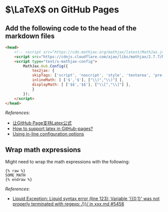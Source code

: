 <head>
    <!-- <script src="https://cdn.mathjax.org/mathjax/latest/MathJax.js?config=TeX-AMS-MML_HTMLorMML" type="text/javascript"></script> -->
    <script src="https://cdnjs.cloudflare.com/ajax/libs/mathjax/2.7.7/MathJax.js?config=TeX-MML-AM_CHTML" type="text/javascript"></script>
    <script type="text/x-mathjax-config">
        MathJax.Hub.Config({
            tex2jax: {
            skipTags: ['script', 'noscript', 'style', 'textarea', 'pre'],
            inlineMath: [ ['$','$'], ["\\(","\\)"] ],
            displayMath: [ ['$$','$$'], ["\\[","\\]"] ],
            }
        });
    </script>
</head>

# $\LaTeX$ on GitHub Pages

## Add the following code to the head of the markdown files

```html
<head>
    <!-- <script src="https://cdn.mathjax.org/mathjax/latest/MathJax.js?config=TeX-AMS-MML_HTMLorMML" type="text/javascript"></script> -->
    <script src="https://cdnjs.cloudflare.com/ajax/libs/mathjax/2.7.7/MathJax.js?config=TeX-MML-AM_CHTML" type="text/javascript"></script>
    <script type="text/x-mathjax-config">
        MathJax.Hub.Config({
            tex2jax: {
            skipTags: ['script', 'noscript', 'style', 'textarea', 'pre'],
            inlineMath: [ ['$','$'], ["\\(","\\)"] ],
            displayMath: [ ['$$','$$'], ["\\[","\\]"] ],
            }
        });
    </script>
</head>
```

*References*:

- [让GitHub Page支持Latex公式](https://zhuanlan.zhihu.com/p/36302775)
- [How to support latex in GitHub-pages?](https://stackoverflow.com/questions/26275645/how-to-support-latex-in-github-pages)
- [Using in-line configuration options](https://docs.mathjax.org/en/v2.7-latest/configuration.html#using-in-line-configuration-options)

## Wrap math expressions

Might need to wrap the math expressions with the following:

```text
{% raw %}
SOME_MATH
{% endraw %}
```

*References*:

- [Liquid Exception: Liquid syntax error (line 123): Variable '{{0,1}' was not properly terminated with regexp: /\}\}/ in xxx.md #5458](https://github.com/jekyll/jekyll/issues/5458#issuecomment-252063824)

